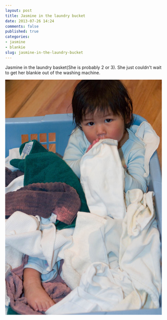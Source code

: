 ```yaml
---
layout: post
title: Jasmine in the laundry bucket
date: 2013-07-26 14:24
comments: false
published: true
categories:
- jasmine
- blankie
slug: jasmine-in-the-laundry-bucket
---
```

Jasmine in the laundry basket(She is probably 2 or 3).  She just couldn't wait to get her blankie out of the washing machine.

![Jasmine in the laundry basket](/assets/images/2005/2005-05-15/2005-05-15-at-15-32-56.jpg)
